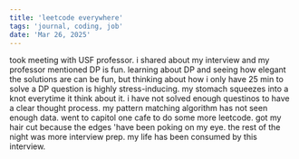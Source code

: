 ```yaml
---
title: 'leetcode everywhere'
tags: 'journal, coding, job'
date: 'Mar 26, 2025'
---
```


took meeting with USF professor. i shared about my interview and my professor mentioned DP is fun. learning about DP and seeing how elegant the solutions are can be fun, but thinking about how i only have 25 min to solve a DP question is highly stress-inducing. my stomach squeezes into a knot everytime it think about it. i have not solved enough questinos to have a clear thought process. my pattern matching algorithm has not seen enough data. went to capitol one cafe to do some more leetcode. got my hair cut because the edges 'have been poking on my eye. the rest of the night was more interview prep. my life has been consumed by this interview.
